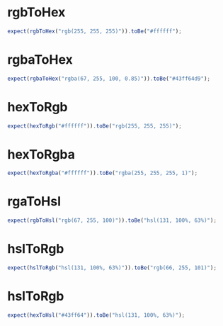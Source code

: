 # rgbToHex

```ts
expect(rgbToHex("rgb(255, 255, 255)")).toBe("#ffffff");
```

# rgbaToHex

```ts
expect(rgbaToHex("rgba(67, 255, 100, 0.85)")).toBe("#43ff64d9");
```

# hexToRgb

```ts
expect(hexToRgb("#ffffff")).toBe("rgb(255, 255, 255)");
```

# hexToRgba

```ts
expect(hexToRgba("#ffffff")).toBe("rgba(255, 255, 255, 1)");
```

# rgaToHsl

```ts
expect(rgbToHsl("rgb(67, 255, 100)")).toBe("hsl(131, 100%, 63%)");
```

# hslToRgb

```ts
expect(hslToRgb("hsl(131, 100%, 63%)")).toBe("rgb(66, 255, 101)");
```

# hslToRgb

```ts
expect(hexToHsl("#43ff64")).toBe("hsl(131, 100%, 63%)");
```